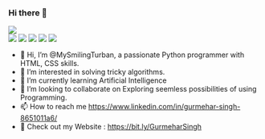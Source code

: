 ### Hi there 👋
<img src="https://github-readme-stats.vercel.app/api?username=MySmilingTurban&show_icons=true&hide_border=true&theme=dark">
<div>
  <a href='https://www.pypi.org'><img src='py.svg'></a>
  <a href='https://en.wikipedia.org/wiki/HTML'><img src="https://img.icons8.com/color/2x/html-5.png"></a>    
  <a href='https://en.wikipedia.org/wiki/CSS'><img src="https://img.icons8.com/color/2x/css3.png"></a>    
  <a href='https://discord.gg/rx8qU7fCgk'><img src='https://img.icons8.com/color/2x/discord-logo.png'></a>    
  <a href='https://www.youtube.com/c/GurmeharSinghKhalsa'><img src='https://img.icons8.com/doodle/2x/youtube-play--v2.png'></a>
</div>

- 👋 Hi, I’m @MySmilingTurban, a passionate Python programmer with HTML, CSS skills.
- 👀 I’m interested in solving tricky algorithms. 
- 🌱 I’m currently learning Artificial Intelligence 
- 💞️ I’m looking to collaborate on Exploring seemless possibilities of using Programming.
- 📫 How to reach me https://www.linkedin.com/in/gurmehar-singh-8651011a6/
- 🧩 Check out my Website : https://bit.ly/GurmeharSingh

